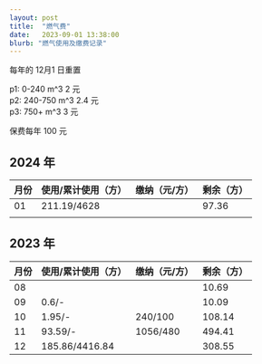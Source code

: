 ```yaml
---
layout: post
title:  "燃气费"
date:   2023-09-01 13:38:00
blurb: "燃气使用及缴费记录"
---
```


每年的 12月1 日重置

p1: 0-240 m^3 2 元<br>
p2: 240-750 m^3 2.4 元<br>
p3: 750+ m^3 3 元<br>

保费每年 100 元

## 2024 年

| 月份  | 使用/累计使用（方） | 缴纳（元/方） | 剩余（方）|
|---|---|---|---|
| 01 | 211.19/4628 |  | 97.36 |
|  |  |  |  |

## 2023 年

| 月份  | 使用/累计使用（方） | 缴纳（元/方） | 剩余（方）|
|---|---|---|---|
| 08 |  |  | 10.69 |
| 09 | 0.6/- |  | 10.09 |
| 10 | 1.95/- | 240/100 | 108.14 |
| 11 | 93.59/- | 1056/480 | 494.41 |
| 12 | 185.86/4416.84 | | 308.55 |
